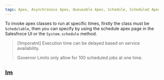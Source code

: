 ```yaml
---
tags: Apex, Asynchronous Apex, Queueable Apex, Schedule, Scheduled Apex, Apex Scheduler, Scheduled Jobs, Jobs, Schedulable
---
```


To invoke apex classes to run at specific times, firstly the class must be `Schedulable`, then  you can specify by using the schedule apex page in the Salesfroce UI or the `System.schedule` method. 

> [!Imporatnt]
> Execution time can be delayed based on service availability.
> 
> Governor Limits only allow for 100 scheduled jobs at one time. 

## Im